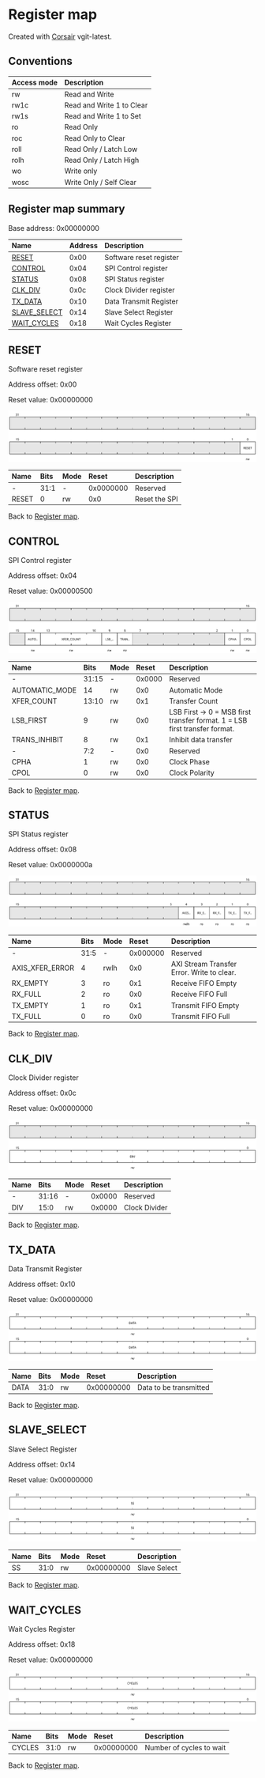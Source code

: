 # Register map

Created with [Corsair](https://github.com/esynr3z/corsair) vgit-latest.

## Conventions

| Access mode | Description               |
| :---------- | :------------------------ |
| rw          | Read and Write            |
| rw1c        | Read and Write 1 to Clear |
| rw1s        | Read and Write 1 to Set   |
| ro          | Read Only                 |
| roc         | Read Only to Clear        |
| roll        | Read Only / Latch Low     |
| rolh        | Read Only / Latch High    |
| wo          | Write only                |
| wosc        | Write Only / Self Clear   |

## Register map summary

Base address: 0x00000000

| Name                     | Address    | Description |
| :---                     | :---       | :---        |
| [RESET](#reset)          | 0x00       | Software reset register |
| [CONTROL](#control)      | 0x04       | SPI Control register |
| [STATUS](#status)        | 0x08       | SPI Status register |
| [CLK_DIV](#clk_div)      | 0x0c       | Clock Divider register |
| [TX_DATA](#tx_data)      | 0x10       | Data Transmit Register |
| [SLAVE_SELECT](#slave_select) | 0x14       | Slave Select Register |
| [WAIT_CYCLES](#wait_cycles) | 0x18       | Wait Cycles Register |

## RESET

Software reset register

Address offset: 0x00

Reset value: 0x00000000

![reset](doc_img/reset.svg)

| Name             | Bits   | Mode            | Reset      | Description |
| :---             | :---   | :---            | :---       | :---        |
| -                | 31:1   | -               | 0x0000000  | Reserved |
| RESET            | 0      | rw              | 0x0        | Reset the SPI |

Back to [Register map](#register-map-summary).

## CONTROL

SPI Control register

Address offset: 0x04

Reset value: 0x00000500

![control](doc_img/control.svg)

| Name             | Bits   | Mode            | Reset      | Description |
| :---             | :---   | :---            | :---       | :---        |
| -                | 31:15  | -               | 0x0000     | Reserved |
| AUTOMATIC_MODE   | 14     | rw              | 0x0        | Automatic Mode |
| XFER_COUNT       | 13:10  | rw              | 0x1        | Transfer Count |
| LSB_FIRST        | 9      | rw              | 0x0        | LSB First -> 0 = MSB first transfer format. 1 = LSB first transfer format. |
| TRANS_INHIBIT    | 8      | rw              | 0x1        | Inhibit data transfer |
| -                | 7:2    | -               | 0x0        | Reserved |
| CPHA             | 1      | rw              | 0x0        | Clock Phase |
| CPOL             | 0      | rw              | 0x0        | Clock Polarity |

Back to [Register map](#register-map-summary).

## STATUS

SPI Status register

Address offset: 0x08

Reset value: 0x0000000a

![status](doc_img/status.svg)

| Name             | Bits   | Mode            | Reset      | Description |
| :---             | :---   | :---            | :---       | :---        |
| -                | 31:5   | -               | 0x000000   | Reserved |
| AXIS_XFER_ERROR  | 4      | rwlh            | 0x0        | AXI Stream Transfer Error. Write to clear. |
| RX_EMPTY         | 3      | ro              | 0x1        | Receive FIFO Empty |
| RX_FULL          | 2      | ro              | 0x0        | Receive FIFO Full |
| TX_EMPTY         | 1      | ro              | 0x1        | Transmit FIFO Empty |
| TX_FULL          | 0      | ro              | 0x0        | Transmit FIFO Full |

Back to [Register map](#register-map-summary).

## CLK_DIV

Clock Divider register

Address offset: 0x0c

Reset value: 0x00000000

![clk_div](doc_img/clk_div.svg)

| Name             | Bits   | Mode            | Reset      | Description |
| :---             | :---   | :---            | :---       | :---        |
| -                | 31:16  | -               | 0x0000     | Reserved |
| DIV              | 15:0   | rw              | 0x0000     | Clock Divider |

Back to [Register map](#register-map-summary).

## TX_DATA

Data Transmit Register

Address offset: 0x10

Reset value: 0x00000000

![tx_data](doc_img/tx_data.svg)

| Name             | Bits   | Mode            | Reset      | Description |
| :---             | :---   | :---            | :---       | :---        |
| DATA             | 31:0   | rw              | 0x00000000 | Data to be transmitted |

Back to [Register map](#register-map-summary).

## SLAVE_SELECT

Slave Select Register

Address offset: 0x14

Reset value: 0x00000000

![slave_select](doc_img/slave_select.svg)

| Name             | Bits   | Mode            | Reset      | Description |
| :---             | :---   | :---            | :---       | :---        |
| SS               | 31:0   | rw              | 0x00000000 | Slave Select |

Back to [Register map](#register-map-summary).

## WAIT_CYCLES

Wait Cycles Register

Address offset: 0x18

Reset value: 0x00000000

![wait_cycles](doc_img/wait_cycles.svg)

| Name             | Bits   | Mode            | Reset      | Description |
| :---             | :---   | :---            | :---       | :---        |
| CYCLES           | 31:0   | rw              | 0x00000000 | Number of cycles to wait |

Back to [Register map](#register-map-summary).
